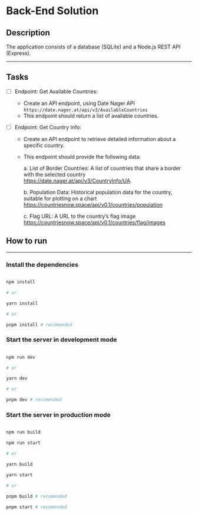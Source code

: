 # Back-End Solution 

## Description

The application consists of a database (SQLite) and a Node.js REST API (Express).

----

## Tasks 
   
- [ ] Endpoint: Get Available Countries:

    - Create an API endpoint, using Date Nager API `https://date.nager.at/api/v3/AvailableCountries`
    - This endpoint should return a list of    available      countries.

- [ ] Endpoint: Get Country Info:

    - Create an API endpoint to retrieve detailed information about a specific country.
    - This endpoint should provide the following data:

        a. List of Border Countries: A list of countries that share a border with the selected country https://date.nager.at/api/v3/CountryInfo/UA.

        b. Population Data: Historical population data for the country, suitable for plotting on a chart https://countriesnow.space/api/v0.1/countries/population
    
        c. Flag URL: A URL to the country’s flag image https://countriesnow.space/api/v0.1/countries/flag/images





## How to run

----

### Install the dependencies

```bash

npm install

# or

yarn install

# or 

pnpm install # recomended

```

### Start the server in development mode

```bash

npm run dev

# or

yarn dev

# or

pnpm dev # recomended

```

### Start the server in production mode

```bash

npm run build

npm run start

# or

yarn build

yarn start

# or

pnpm build # recomended

pnpm start # recomended

```



